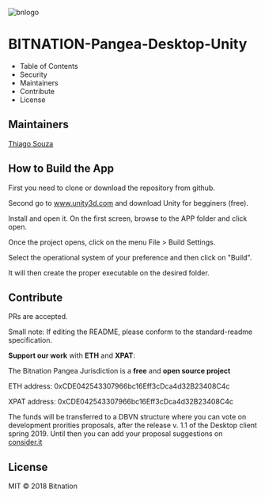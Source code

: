 ![bnlogo](https://user-images.githubusercontent.com/17184469/56422398-7136fb80-62a7-11e9-957c-7d43c2e77e15.png)

# BITNATION-Pangea-Desktop-Unity

* Table of Contents
* Security
* Maintainers
* Contribute
* License

## Maintainers
[Thiago Souza](https://github.com/ThiagoVSouza)


## How to Build the App


First you need to clone or download the repository from github.

Second go to www.unity3d.com and download Unity for begginers (free).

Install and open it. On the first screen, browse to the APP folder and click open.

Once the project opens, click on the menu File > Build Settings.

Select the operational system of your preference and then click on "Build".

It will then create the proper executable on the desired folder.


## Contribute


PRs are accepted.

Small note: If editing the README, please conform to the standard-readme specification.


**Support our work** with **ETH** and **XPAT**:

The Bitnation Pangea Jurisdiction is a **free** and **open source project**

ETH address: 0xCDE042543307966bc16Eff3cDca4d32B23408C4c

XPAT address: 0xCDE042543307966bc16Eff3cDca4d32B23408C4c

The funds will be transferred to a DBVN structure where you can vote on development prorities proposals, after the release v. 1.1 of the Desktop client spring 2019. Until then you can add your proposal suggestions on [consider.it](https://tse.bitnation.co/)

## License
MIT © 2018 Bitnation

